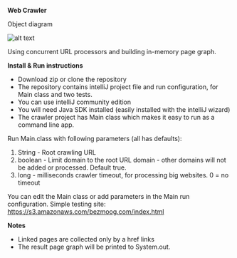 **Web Crawler**

Object diagram

![alt text](http://s3.amazonaws.com/bezmoog.com/crawler_small.png)

Using concurrent URL processors and building in-memory page graph.

**Install & Run instructions**
- Download zip or clone the repository 
- The repository contains intelliJ project file and run configuration, for Main class and two tests.
- You can use intelliJ community edition
- You will need Java SDK installed (easily installed with the intelliJ wizard)
- The crawler project has Main class which makes it easy to run as a command line app.

Run Main.class with following parameters (all has defaults):
1. String - Root crawling URL
2. boolean - Limit domain to the root URL domain - other domains will not be added or processed. Default true.
3. long - milliseconds crawler timeout, for processing big websites. 0 = no timeout

You can edit the Main class or add parameters in the Main run configuration.
Simple testing site: https://s3.amazonaws.com/bezmoog.com/index.html
   
**Notes**
- Linked pages are collected only by a href links
- The result page graph will be printed to System.out.




